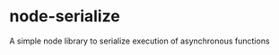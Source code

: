 node-serialize
==============

A simple node library to serialize execution of asynchronous functions
